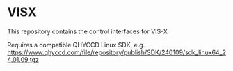 # VISX
This repository contains the control interfaces for VIS-X


Requires a compatible QHYCCD Linux SDK, e.g. https://www.qhyccd.com/file/repository/publish/SDK/240109/sdk_linux64_24.01.09.tgz